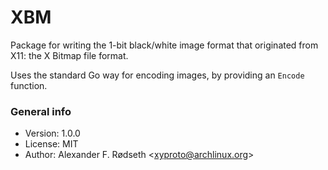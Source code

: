 # XBM

Package for writing the 1-bit black/white image format that originated from X11: the X Bitmap file format.

Uses the standard Go way for encoding images, by providing an `Encode` function.

### General info

* Version: 1.0.0
* License: MIT
* Author: Alexander F. Rødseth &lt;xyproto@archlinux.org&gt;
